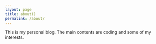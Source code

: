```yaml
---
layout: page
title: about()
permalink: /about/
---
```


This is my personal blog. The main contents are coding and some of my interests.

